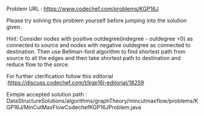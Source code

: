 Problem URL : https://www.codechef.com/problems/KGP16J

Please try solving this problem yourself before jumping into the solution given.

Hint: Consider nodes with positive outdegree(indegree - outdegree >0) as connected to source and nodes with negative outdegree as connected to destination. Then use Bellman-ford algorithm to find shortest path from source to all the edges and then take shortest path to destination and reduce flow to the sorce. 

For further clerification follow this editorial :https://discuss.codechef.com/t/kgp16j-editorial/18259

Exmple accepted solution path : DataStructureSolutions/algorithms/graphTheory/mincutmaxflow/problems/KGP16J/MinCutMaxFlowCodechefKGP16JProblem.java
 
